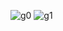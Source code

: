 ![g0](https://github.com/reaksacode21/Sum-Ten/assets/134922942/0464d91c-5939-4ca9-af2b-103a9b37f07c)
![g1](https://github.com/reaksacode21/Sum-Ten/assets/134922942/f5502ca9-c75b-4781-ab58-d4838c39853b)
